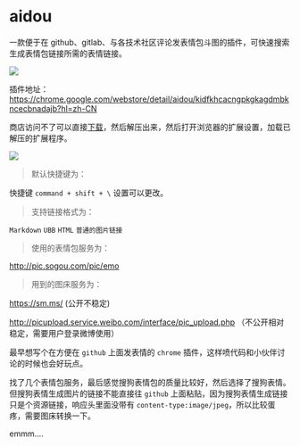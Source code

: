 # aidou

一款便于在 github、gitlab、与各技术社区评论发表情包斗图的插件，可快速搜索生成表情包链接所需的表情链接。

![](https://kinglisky.github.io/aidou/demo.png)


插件地址：https://chrome.google.com/webstore/detail/aidou/kidfkhcacngpkgkagdmbkncecbnadajb?hl=zh-CN

商店访问不了可以直接[下载](https://kinglisky.github.io/aidou/extension.zip)，然后解压出来，然后打开浏览器的扩展设置，加载已解压的扩展程序。

![](https://kinglisky.github.io/aidou/install.png)

> 默认快捷键为：

快捷键 `command + shift + \` 设置可以更改。


> 支持链接格式为：

`Markdown` `UBB` `HTML` `普通的图片链接`


> 使用的表情包服务为：

http://pic.sogou.com/pic/emo


> 用到的图床服务为：

https://sm.ms/ (公开不稳定)

http://picupload.service.weibo.com/interface/pic_upload.php （不公开相对稳定，需要用户登录微博使用）


最早想写个在方便在 `github` 上面发表情的 `chrome` 插件，这样喷代码和小伙伴讨论的时候也会好玩点。

找了几个表情包服务，最后感觉搜狗表情包的质量比较好，然后选择了搜狗表情。但搜狗表情生成图片的链接不能直接往 `github` 上面粘贴，因为搜狗表情生成链接只是个资源链接，响应头里面没带有 `content-type:image/jpeg`，所以比较蛋疼，需要图床转换一下。

emmm....